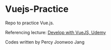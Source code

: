 # Vuejs-Practice
Repo to practice Vue.js.

Referencing lecture: [Develop with VueJS, Udemy](https://www.udemy.com/course/vue-router-composition-api/?couponCode=24T4MT90924B)

Codes written by Percy Joonwoo Jang